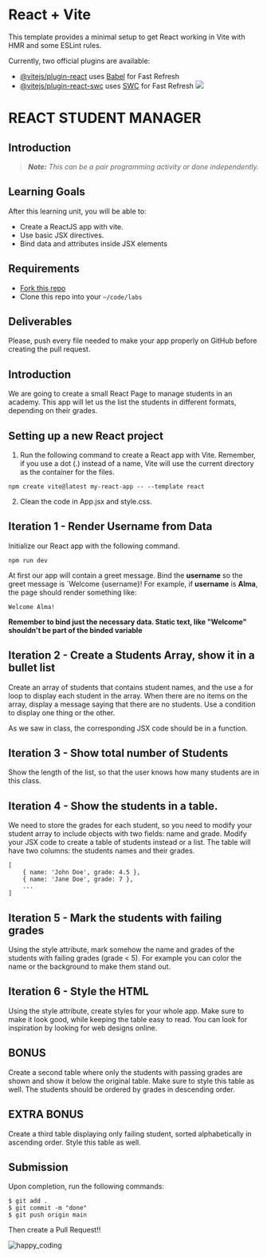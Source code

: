 # React + Vite

This template provides a minimal setup to get React working in Vite with HMR and some ESLint rules.

Currently, two official plugins are available:

- [@vitejs/plugin-react](https://github.com/vitejs/vite-plugin-react/blob/main/packages/plugin-react/README.md) uses [Babel](https://babeljs.io/) for Fast Refresh
- [@vitejs/plugin-react-swc](https://github.com/vitejs/vite-plugin-react-swc) uses [SWC](https://swc.rs/) for Fast Refresh
  ![](https://user-images.githubusercontent.com/970858/63474771-d6734700-c469-11e9-83bb-9429da563909.png)

# REACT STUDENT MANAGER

## Introduction

> **_Note:_** _This can be a pair programming activity or done independently._

## Learning Goals

After this learning unit, you will be able to:

- Create a ReactJS app with vite.
- Use basic JSX directives.
- Bind data and attributes inside JSX elements

## Requirements

- [Fork this repo](https://guides.github.com/activities/forking/)
- Clone this repo into your `~/code/labs`

## Deliverables

Please, push every file needed to make your app properly on GitHub before creating the pull request.

## Introduction

We are going to create a small React Page to manage students in an academy. This app will let us the list the students in different formats, depending on their grades.

## Setting up a new React project

1. Run the following command to create a React app with Vite. Remember, if you use a dot (.) instead of a name, Vite will use the current directory as the container for the files.

```
npm create vite@latest my-react-app -- --template react
```

2. Clean the code in App.jsx and style.css.

## Iteration 1 - Render Username from Data

Initialize our React app with the following command.

```
npm run dev
```

At first our app will contain a greet message. Bind the **username** so the greet message is `Welcome {username}! For example, if **username** is **Alma**, the page should render something like:

```
Welcome Alma!
```

**Remember to bind just the necessary data. Static text, like "Welcome" shouldn't be part of the binded variable**

## Iteration 2 - Create a Students Array, show it in a bullet list

Create an array of students that contains student names, and the use a for loop to display each student in the array. When there are no items on the array, display a message saying that there are no students. Use a condition to display one thing or the other.

As we saw in class, the corresponding JSX code should be in a function.

## Iteration 3 - Show total number of Students

Show the length of the list, so that the user knows how many students are in this class.

## Iteration 4 - Show the students in a table.

We need to store the grades for each student, so you need to modify your student array to include objects with two fields: name and grade. Modify your JSX code to create a table of students instead or a list. The table will have two columns: the students names and their grades.

```
[
    { name: 'John Doe', grade: 4.5 },
    { name: 'Jane Doe', grade: 7 },
    ...
]
```

## Iteration 5 - Mark the students with failing grades

Using the style attribute, mark somehow the name and grades of the students with failing grades (grade < 5). For example you can color the name or the background to make them stand out.

## Iteration 6 - Style the HTML

Using the style attribute, create styles for your whole app. Make sure to make it look good, while keeping the table easy to read. You can look for inspiration by looking for web designs online.

## BONUS

Create a second table where only the students with passing grades are shown and show it below the original table. Make sure to style this table as well. The students should be ordered by grades in descending order.

## EXTRA BONUS

Create a third table displaying only failing student, sorted alphabetically in ascending order. Style this table as well.

## Submission

Upon completion, run the following commands:

```
$ git add .
$ git commit -m "done"
$ git push origin main
```

Then create a Pull Request!!

![happy_coding](https://user-images.githubusercontent.com/970858/63899010-c23fc480-c9ea-11e9-84a2-542907e42362.png)
